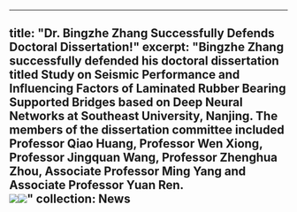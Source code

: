 -----
title: "Dr. Bingzhe Zhang Successfully Defends Doctoral Dissertation!"
excerpt: "Bingzhe Zhang successfully defended his doctoral dissertation titled Study on Seismic Performance and Influencing Factors of Laminated Rubber Bearing Supported Bridges based on Deep Neural Networks at Southeast University, Nanjing. The members of the dissertation committee included Professor Qiao Huang, Professor Wen Xiong, Professor Jingquan Wang, Professor Zhenghua Zhou, Associate Professor Ming Yang and Associate Professor Yuan Ren.<br/><img src='/images/defense1.png'><img src='/images/defense2.png'>"
collection: News
---
